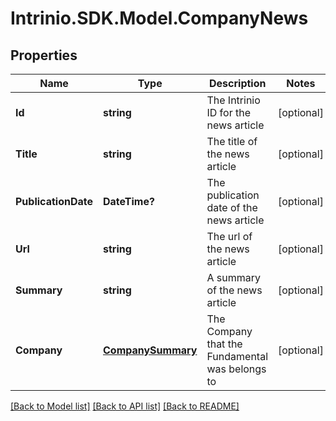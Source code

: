 # Intrinio.SDK.Model.CompanyNews
## Properties

Name | Type | Description | Notes
------------ | ------------- | ------------- | -------------
**Id** | **string** | The Intrinio ID for the news article | [optional] 
**Title** | **string** | The title of the news article | [optional] 
**PublicationDate** | **DateTime?** | The publication date of the news article | [optional] 
**Url** | **string** | The url of the news article | [optional] 
**Summary** | **string** | A summary of the news article | [optional] 
**Company** | [**CompanySummary**](CompanySummary.md) | The Company that the Fundamental was belongs to | [optional] 

[[Back to Model list]](../README.md#documentation-for-models) [[Back to API list]](../README.md#documentation-for-api-endpoints) [[Back to README]](../README.md)

